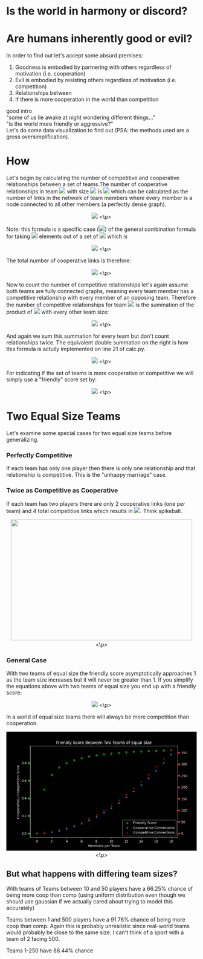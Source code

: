 # Is the world in harmony or discord?
# Are humans inherently good or evil?
In order to find out let's accept some absurd premises:
1. Goodness is embodied by partnering with others regardless of motivation (i.e. cooperation)
2. Evil is embodied by resisting others regardless of motivation (i.e. competition)
3. Relationships between
3. If there is more cooperation in the world than competition

good intro  
"some of us lie awake at night wondering different things..."  
"is the world more friendly or aggressive?"  
Let's do some data visualization to find out (PSA: the methods used are a gross oversimplification).

# How
Let's begin by calculating the number of competitive and cooperative relationships between a set of teams.The number of cooperative relationships in team <img src="https://latex.codecogs.com/gif.latex?i"/> with size <img src="https://latex.codecogs.com/gif.latex?n_i"/> is <img src="https://latex.codecogs.com/gif.latex?n_{i\_coop}"/> which can be calculated as the number of links in the network of team members where every member is a node connected to all other members (a perfectly dense graph).  

<p align="center">
 <img src="https://latex.codecogs.com/gif.latex?n_{i\_coop} = \frac{n_i*(n_i-1)}{2}"/>
<\p>


Note: this formula is a specific case (<img src="https://latex.codecogs.com/gif.latex?k=2"/>) of the general combination formula for taking <img src="https://latex.codecogs.com/gif.latex?k"/> elements out of a set of <img src="https://latex.codecogs.com/gif.latex?n"/> which is
<p align="center">
 <img src="https://latex.codecogs.com/gif.latex?\binom{n}{k} = \frac{n!}{k!*(n-k)!"/>
<\p>

The total number of cooperative links is therefore:
<p align="center">
 <img src="https://latex.codecogs.com/gif.latex?n_{coop} = \sum_{i=1}^{n_{teams}} n_{i\_coop}"/>
<\p>


Now to count the number of competitive relationships let's again assume both teams are fully connected graphs, meaning every team member has a competitive relationship with every member of an opposing team. Therefore the number of competitve relationships for team <img src="https://latex.codecogs.com/gif.latex?i"/> is the summation of the product of <img src="https://latex.codecogs.com/gif.latex?n_i"/> with every other team size:


<p align="center">
 <img src="https://latex.codecogs.com/gif.latex?n_{i\_comp} = \sum_{k \ne i}^{n_{teams}} n_i*n_k"/>
<\p>  

And again we sum this summation for every team but don't count relationships twice. The equivalent double summation on the right is how this formula is actully implemented on line 21 of calc.py.
<p align="center">
 <img src="https://latex.codecogs.com/gif.latex?n_{comp}  =  \frac{1}{2} \sum_{i=1}^{n_{teams}} \sum_{k \ne i}^{n_{teams}} n_i*n_k  =  \sum_{i=1}^{n_{teams}} \sum_{k=i+1}^{n_{teams}} n_i*n_k"/>
<\p>  


For indicating if the set of teams is more cooperative or competitive we will simply use a "friendly" score set by:

<p align="center">
 <img src="https://latex.codecogs.com/gif.latex?s_{f} = \frac{n_{coop}}{n_{comp}}"/>
<\p>


# Two Equal Size Teams
Let's examine some special cases for two equal size teams before generalizing.
### Perfectly Competitive
If each team has only one player then there is only one relationship and that relationship is competitive. This is the "unhappy marriage" case.
### Twice as Competitive as Cooperative
If each team has two players there are only 2 cooperative links (one per team) and 4 total competitive links which results in <img src="https://latex.codecogs.com/gif.latex?s_{f} = 0.5"/>. Think spikeball.
<p align="center">
 <img src="https://cdn.shopify.com/s/files/1/0152/1325/files/SPIKEBALL_2016_COMBO_0878.jpg?v=1576690897" width="480" height="320"/>
<\p>

### General Case
With two teams of equal size the friendly score asymptotically approaches 1 as the team size increases but it will never be greater than 1. If you simplify the equations above with two teams of equal size you end up with a friendly score:  
<p align="center">  
 <img src="https://latex.codecogs.com/gif.latex?s_{f} = \frac{n*(n-1)}{n^2}"/>  
<\p>  

In a world of equal size teams there will always be more competition than cooperation.
<p align="center">
<img src="/img/2teams_equal.png" />
<\p>

## But what happens with differing team sizes?
With teams of 
Teams between 10 and 50 players have a 66.25% chance of being more coop than comp (using uniform distribution even though we should use gaussian if we actually cared about trying to model this accurately)

Teams between 1 and 500 players have a 91.76% chance of being more coop than comp. Again this is probably unrealistic since real-world teams would probably be close to the same size. I can't think of a sport with a team of 2 facing 500.

Teams 1-250 have 88.44% chance


